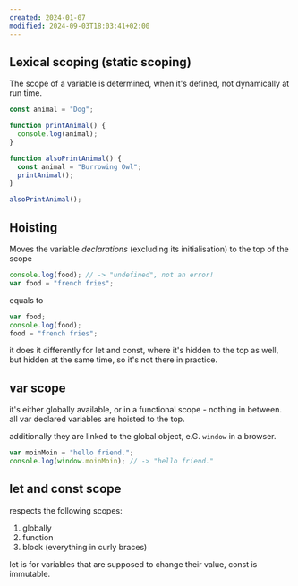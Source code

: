 ```yaml
---
created: 2024-01-07
modified: 2024-09-03T18:03:41+02:00
---
```


## Lexical scoping (static scoping)

The scope of a variable is determined, when it's defined, not dynamically at run time.

```js
const animal = "Dog";

function printAnimal() {
  console.log(animal);
}

function alsoPrintAnimal() {
  const animal = "Burrowing Owl";
  printAnimal();
}

alsoPrintAnimal();
```

## Hoisting

Moves the variable _declarations_ (excluding its initialisation) to the top of the scope

```js
console.log(food); // -> "undefined", not an error!
var food = "french fries";
```

equals to

```js
var food;
console.log(food);
food = "french fries";
```

it does it differently for let and const, where it's hidden to the top as well, but hidden at the same time, so it's not there in practice.

## var scope

it's either globally available, or in a functional scope - nothing in between. all var declared variables are hoisted to the top.

additionally they are linked to the global object, e.G. `window` in a browser.

```js
var moinMoin = "hello friend.";
console.log(window.moinMoin); // -> "hello friend."
```

## let and const scope

respects the following scopes:

1. globally
2. function
3. block (everything in curly braces)

let is for variables that are supposed to change their value, const is immutable.
